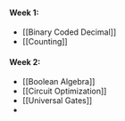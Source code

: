 #### Week 1:
- [[Binary Coded Decimal]]
- [[Counting]]

#### Week 2:
- [[Boolean Algebra]]
- [[Circuit Optimization]]
- [[Universal Gates]]
- 